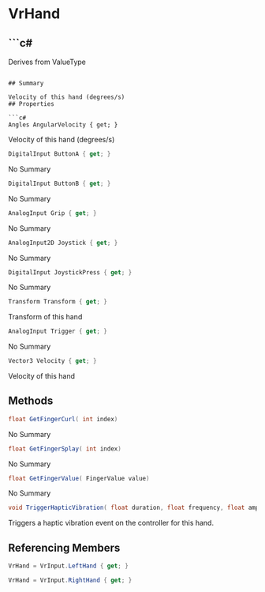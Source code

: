 # VrHand

## ```c#
Derives from ValueType
```

## Summary

Velocity of this hand (degrees/s)
## Properties

```c#
Angles AngularVelocity { get; } 
```
Velocity of this hand (degrees/s)
```c#
DigitalInput ButtonA { get; } 
```
No Summary
```c#
DigitalInput ButtonB { get; } 
```
No Summary
```c#
AnalogInput Grip { get; } 
```
No Summary
```c#
AnalogInput2D Joystick { get; } 
```
No Summary
```c#
DigitalInput JoystickPress { get; } 
```
No Summary
```c#
Transform Transform { get; } 
```
Transform of this hand
```c#
AnalogInput Trigger { get; } 
```
No Summary
```c#
Vector3 Velocity { get; } 
```
Velocity of this hand
## Methods

```c#
float GetFingerCurl( int index) 
```
No Summary
```c#
float GetFingerSplay( int index) 
```
No Summary
```c#
float GetFingerValue( FingerValue value) 
```
No Summary
```c#
void TriggerHapticVibration( float duration, float frequency, float amplitude) 
```
Triggers a haptic vibration event on the controller for this hand.
## Referencing Members

```c#
VrHand = VrInput.LeftHand { get; } 
```
```c#
VrHand = VrInput.RightHand { get; } 
```
